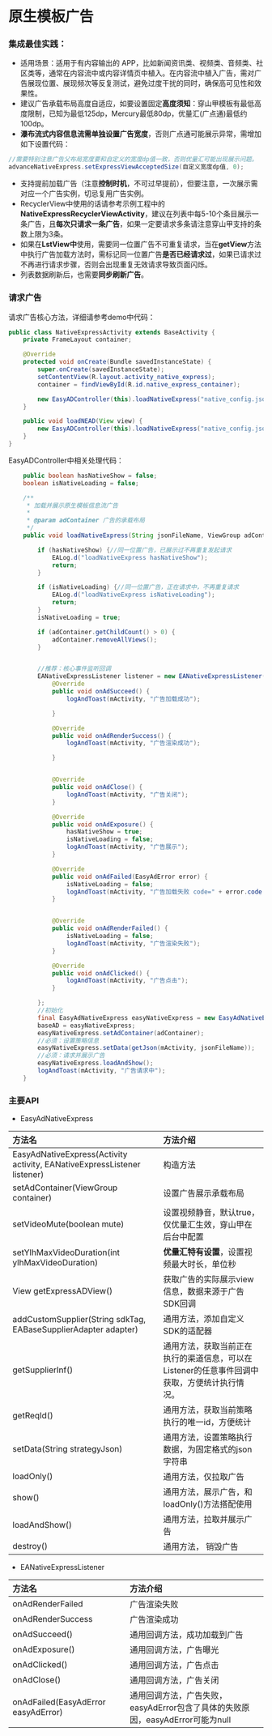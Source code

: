 # 原生模板广告

### 集成最佳实践：

- 适用场景：适用于有内容输出的 APP，比如新闻资讯类、视频类、音频类、社区类等，通常在内容流中或内容详情页中植入。在内容流中植入广告，需对广告展现位置、展现频次等反复测试，避免过度干扰的同时，确保高可见性和效果性。
- 建议广告承载布局高度自适应，如要设置固定**高度须知**：穿山甲模板有最低高度限制，已知为最低125dp，Mercury最低80dp，优量汇(广点通)最低约100dp。
- **瀑布流式内容信息流需单独设置广告宽度**，否则广点通可能展示异常，需增加如下设置代码：

```java
//需要特别注意广告父布局宽度要和自定义的宽度dp值一致，否则优量汇可能出现展示问题。
advanceNativeExpress.setExpressViewAcceptedSize(自定义宽度dp值, 0);
```
 
- 支持提前加载广告（注意**控制时机**，不可过早提前），但要注意，一次展示需对应一个广告实例，切忌复用广告实例。
- RecyclerView中使用的话请参考示例工程中的**NativeExpressRecyclerViewActivity**，建议在列表中每5-10个条目展示一条广告，且**每次只请求一条广告**，如果一定要请求多条请注意穿山甲支持的条数上限为3条。
- 如果在**LstView中**使用，需要同一位置广告不可重复请求，当在**getView**方法中执行广告加载方法时，需标记同一位置广告**是否已经请求过**，如果已请求过不再进行请求步骤，否则会出现重复无效请求导致页面闪烁。
- 列表数据刷新后，也需要**同步刷新广告**。


### 请求广告
请求广告核心方法，详细请参考demo中代码：

```java
public class NativeExpressActivity extends BaseActivity {
    private FrameLayout container;

    @Override
    protected void onCreate(Bundle savedInstanceState) {
        super.onCreate(savedInstanceState);
        setContentView(R.layout.activity_native_express);
        container = findViewById(R.id.native_express_container);

        new EasyADController(this).loadNativeExpress("native_config.json",container);
    }

    public void loadNEAD(View view) {
        new EasyADController(this).loadNativeExpress("native_config.json",container);
    }
}
```

EasyADController中相关处理代码：

```java
    public boolean hasNativeShow = false;
    boolean isNativeLoading = false;

    /**
     * 加载并展示原生模板信息流广告
     *
     * @param adContainer 广告的承载布局
     */
    public void loadNativeExpress(String jsonFileName, ViewGroup adContainer) {

        if (hasNativeShow) {//同一位置广告，已展示过不再重复发起请求
            EALog.d("loadNativeExpress hasNativeShow");
            return;
        }

        if (isNativeLoading) {//同一位置广告，正在请求中，不再重复请求
            EALog.d("loadNativeExpress isNativeLoading");
            return;
        }
        isNativeLoading = true;

        if (adContainer.getChildCount() > 0) {
            adContainer.removeAllViews();
        }


        //推荐：核心事件监听回调
        EANativeExpressListener listener = new EANativeExpressListener() {
            @Override
            public void onAdSucceed() {
                logAndToast(mActivity, "广告加载成功");

            }

            @Override
            public void onAdRenderSuccess() {
                logAndToast(mActivity, "广告渲染成功");

            }


            @Override
            public void onAdClose() {
                logAndToast(mActivity, "广告关闭");
            }

            @Override
            public void onAdExposure() {
                hasNativeShow = true;
                isNativeLoading = false;
                logAndToast(mActivity, "广告展示");
            }

            @Override
            public void onAdFailed(EasyAdError error) {
                isNativeLoading = false;
                logAndToast(mActivity, "广告加载失败 code=" + error.code + " msg=" + error.msg);
            }


            @Override
            public void onAdRenderFailed() {
                isNativeLoading = false;
                logAndToast(mActivity, "广告渲染失败");
            }

            @Override
            public void onAdClicked() {
                logAndToast(mActivity, "广告点击");
            }

        };
        //初始化
        final EasyAdNativeExpress easyNativeExpress = new EasyAdNativeExpress(mActivity, listener);
        baseAD = easyNativeExpress;
        easyNativeExpress.setAdContainer(adContainer);
        //必须：设置策略信息
        easyNativeExpress.setData(getJson(mActivity, jsonFileName));
        //必须：请求并展示广告
        easyNativeExpress.loadAndShow();
        logAndToast(mActivity, "广告请求中");
    }
```



### 主要API

* EasyAdNativeExpress


|方法名 | 方法介绍
|:------------- |:---------------|  
|EasyAdNativeExpress(Activity activity, EANativeExpressListener listener)|构造方法
|setAdContainer(ViewGroup container)|设置广告展示承载布局
|setVideoMute(boolean mute)|设置视频静音，默认true，仅优量汇生效，穿山甲在后台中配置
|setYlhMaxVideoDuration(int ylhMaxVideoDuration)|**优量汇特有设置**，设置视频最大时长，单位秒
|View getExpressADView()| 获取广告的实际展示view信息，数据来源于广告SDK回调
|addCustomSupplier(String sdkTag, EABaseSupplierAdapter adapter) | 通用方法，添加自定义SDK的适配器
|getSupplierInf() | 通用方法，获取当前正在执行的渠道信息，可以在Listener的任意事件回调中获取，方便统计执行情况。
|getReqId() |通用方法，获取当前策略执行的唯一id，方便统计
|setData(String strategyJson)|通用方法，设置策略执行数据，为固定格式的json字符串
|loadOnly() |通用方法，仅拉取广告
|show() | 通用方法，展示广告，和loadOnly()方法搭配使用
|loadAndShow() | 通用方法，拉取并展示广告
|destroy()|通用方法， 销毁广告

* EANativeExpressListener


|方法名 | 方法介绍
|:------------- |:---------------|  
|onAdRenderFailed | 广告渲染失败
|onAdRenderSuccess| 广告渲染成功
|onAdSucceed() |通用回调方法，成功加载到广告
|onAdExposure() |通用回调方法，广告曝光
|onAdClicked() |通用回调方法，广告点击
|onAdClose() |通用回调方法，广告关闭
|onAdFailed(EasyAdError easyAdError) |通用回调方法，广告失败，easyAdError包含了具体的失败原因，easyAdError可能为null
 